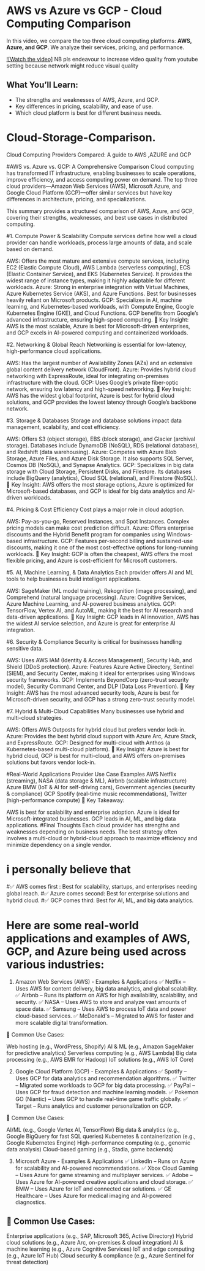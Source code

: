# AWS vs Azure vs GCP - Cloud Computing Comparison

In this video, we compare the top three cloud computing platforms: **AWS, Azure, and GCP**. We analyze their services, pricing, and performance.

[![Watch the video]](https://www.youtube.com/watch?v=Sl_jKlyR-nM)
NB pls endeavour to increase video quality from youtube setting because network might reduce visual quality 


## What You’ll Learn:
- The strengths and weaknesses of AWS, Azure, and GCP.
- Key differences in pricing, scalability, and ease of use.
- Which cloud platform is best for different business needs.


# Cloud-Storage-Comparison.
Cloud Computing Providers Compared: A guide to AWS ,AZURE and GCP

#AWS vs. Azure vs. GCP: A Comprehensive Comparison
Cloud computing has transformed IT infrastructure, enabling businesses to scale operations, improve efficiency, and access computing power on demand. The top three cloud providers—Amazon Web Services (AWS), Microsoft Azure, and Google Cloud Platform (GCP)—offer similar services but have key differences in architecture, pricing, and specializations.

This summary provides a structured comparison of AWS, Azure, and GCP, covering their strengths, weaknesses, and best use cases in distributed computing.

#1. Compute Power & Scalability
Compute services define how well a cloud provider can handle workloads, process large amounts of data, and scale based on demand.

AWS: Offers the most mature and extensive compute services, including EC2 (Elastic Compute Cloud), AWS Lambda (serverless computing), ECS (Elastic Container Service), and EKS (Kubernetes Service). It provides the widest range of instance types, making it highly adaptable for different workloads.
Azure: Strong in enterprise integration with Virtual Machines, Azure Kubernetes Service (AKS), and Azure Functions. Best for businesses heavily reliant on Microsoft products.
GCP: Specializes in AI, machine learning, and Kubernetes-based workloads, with Compute Engine, Google Kubernetes Engine (GKE), and Cloud Functions. GCP benefits from Google’s advanced infrastructure, ensuring high-speed computing.
📌 Key Insight:
AWS is the most scalable, Azure is best for Microsoft-driven enterprises, and GCP excels in AI-powered computing and containerized workloads.

#2. Networking & Global Reach
Networking is essential for low-latency, high-performance cloud applications.

AWS: Has the largest number of Availability Zones (AZs) and an extensive global content delivery network (CloudFront).
Azure: Provides hybrid cloud networking with ExpressRoute, ideal for integrating on-premises infrastructure with the cloud.
GCP: Uses Google’s private fiber-optic network, ensuring low latency and high-speed networking.
📌 Key Insight:
AWS has the widest global footprint, Azure is best for hybrid cloud solutions, and GCP provides the lowest latency through Google’s backbone network.

#3. Storage & Databases
Storage and database solutions impact data management, scalability, and cost efficiency.

AWS: Offers S3 (object storage), EBS (block storage), and Glacier (archival storage). Databases include DynamoDB (NoSQL), RDS (relational database), and Redshift (data warehousing).
Azure: Competes with Azure Blob Storage, Azure Files, and Azure Disk Storage. It also supports SQL Server, Cosmos DB (NoSQL), and Synapse Analytics.
GCP: Specializes in big data storage with Cloud Storage, Persistent Disks, and Filestore. Its databases include BigQuery (analytics), Cloud SQL (relational), and Firestore (NoSQL).
📌 Key Insight:
AWS offers the most storage options, Azure is optimized for Microsoft-based databases, and GCP is ideal for big data analytics and AI-driven workloads.

#4. Pricing & Cost Efficiency
Cost plays a major role in cloud adoption.

AWS: Pay-as-you-go, Reserved Instances, and Spot Instances. Complex pricing models can make cost prediction difficult.
Azure: Offers enterprise discounts and the Hybrid Benefit program for companies using Windows-based infrastructure.
GCP: Features per-second billing and sustained-use discounts, making it one of the most cost-effective options for long-running workloads.
📌 Key Insight:
GCP is often the cheapest, AWS offers the most flexible pricing, and Azure is cost-efficient for Microsoft customers.

#5. AI, Machine Learning, & Data Analytics
Each provider offers AI and ML tools to help businesses build intelligent applications.

AWS: SageMaker (ML model training), Rekognition (image processing), and Comprehend (natural language processing).
Azure: Cognitive Services, Azure Machine Learning, and AI-powered business analytics.
GCP: TensorFlow, Vertex AI, and AutoML, making it the best for AI research and data-driven applications.
📌 Key Insight:
GCP leads in AI innovation, AWS has the widest AI service selection, and Azure is great for enterprise AI integration.

#6. Security & Compliance
Security is critical for businesses handling sensitive data.

AWS: Uses AWS IAM (Identity & Access Management), Security Hub, and Shield (DDoS protection).
Azure: Features Azure Active Directory, Sentinel (SIEM), and Security Center, making it ideal for enterprises using Windows security frameworks.
GCP: Implements BeyondCorp (zero-trust security model), Security Command Center, and DLP (Data Loss Prevention).
📌 Key Insight:
AWS has the most advanced security tools, Azure is best for Microsoft-driven security, and GCP has a strong zero-trust security model.

#7. Hybrid & Multi-Cloud Capabilities
Many businesses use hybrid and multi-cloud strategies.

AWS: Offers AWS Outposts for hybrid cloud but prefers vendor lock-in.
Azure: Provides the best hybrid cloud support with Azure Arc, Azure Stack, and ExpressRoute.
GCP: Designed for multi-cloud with Anthos (a Kubernetes-based multi-cloud platform).
📌 Key Insight:
Azure is best for hybrid cloud, GCP is best for multi-cloud, and AWS offers on-premises solutions but favors vendor lock-in.

#Real-World Applications
Provider	Use Case Examples
AWS	Netflix (streaming), NASA (data storage & ML), Airbnb (scalable infrastructure)
Azure	BMW (IoT & AI for self-driving cars), Government agencies (security & compliance)
GCP	Spotify (real-time music recommendations), Twitter (high-performance compute)
📌 Key Takeaway:

AWS is best for scalability and enterprise adoption.
Azure is ideal for Microsoft-integrated businesses.
GCP leads in AI, ML, and big data applications.
#Final Thoughts
Each cloud provider has strengths and weaknesses depending on business needs. The best strategy often involves a multi-cloud or hybrid-cloud approach to maximize efficiency and minimize dependency on a single vendor.


# i personally believe that 
#✅ AWS comes first : Best for scalability, startups, and enterprises needing global reach.
#✅ Azure comes second: Best for enterprise solutions and hybrid cloud.
#✅ GCP comes third: Best for AI, ML, and big data analytics.



# Here are some real-world applications and examples of AWS, GCP, and Azure being used across various industries:

1. Amazon Web Services (AWS) - Examples & Applications
✅ Netflix – Uses AWS for content delivery, big data analytics, and global scalability.
✅ Airbnb – Runs its platform on AWS for high availability, scalability, and security.
✅ NASA – Uses AWS to store and analyze vast amounts of space data.
✅ Samsung – Uses AWS to process IoT data and power cloud-based services.
✅ McDonald's – Migrated to AWS for faster and more scalable digital transformation.

🔹 Common Use Cases:

Web hosting (e.g., WordPress, Shopify)
AI & ML (e.g., Amazon SageMaker for predictive analytics)
Serverless computing (e.g., AWS Lambda)
Big data processing (e.g., AWS EMR for Hadoop)
IoT solutions (e.g., AWS IoT Core)



2. Google Cloud Platform (GCP) - Examples & Applications
✅ Spotify – Uses GCP for data analytics and recommendation algorithms.
✅ Twitter – Migrated some workloads to GCP for big data processing.
✅ PayPal – Uses GCP for fraud detection and machine learning models.
✅ Pokemon GO (Niantic) – Uses GCP to handle real-time game traffic globally.
✅ Target – Runs analytics and customer personalization on GCP.

🔹 Common Use Cases:

AI/ML (e.g., Google Vertex AI, TensorFlow)
Big data & analytics (e.g., Google BigQuery for fast SQL queries)
Kubernetes & containerization (e.g., Google Kubernetes Engine)
High-performance computing (e.g., genomic data analysis)
Cloud-based gaming (e.g., Stadia, game backends)




3. Microsoft Azure - Examples & Applications
✅ LinkedIn – Runs on Azure for scalability and AI-powered recommendations.
✅ Xbox Cloud Gaming – Uses Azure for game streaming and multiplayer services.
✅ Adobe – Uses Azure for AI-powered creative applications and cloud storage.
✅ BMW – Uses Azure for IoT and connected car solutions.
✅ GE Healthcare – Uses Azure for medical imaging and AI-powered diagnostics.



## 🔹 Common Use Cases:

Enterprise applications (e.g., SAP, Microsoft 365, Active Directory)
Hybrid cloud solutions (e.g., Azure Arc, on-premises & cloud integration)
AI & machine learning (e.g., Azure Cognitive Services)
IoT and edge computing (e.g., Azure IoT Hub)
Cloud security & compliance (e.g., Azure Sentinel for threat detection)
